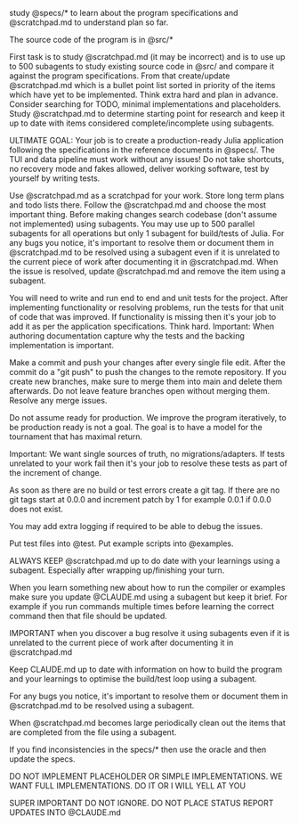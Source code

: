 study @specs/* to learn about the program specifications and @scratchpad.md to understand plan so far.

The source code of the program is in @src/*

First task is to study @scratchpad.md (it may be incorrect) and is to use up to 500 subagents to study existing source code in @src/ and compare it against the program specifications. From that create/update @scratchpad.md which is a bullet point list sorted in priority of the items which have yet to be implemented. Think extra hard and plan in advance. Consider searching for TODO, minimal implementations and placeholders. Study @scratchpad.md to determine starting point for research and keep it up to date with items considered complete/incomplete using subagents.

ULTIMATE GOAL: Your job is to create a production-ready Julia application following the specifications in the reference documents in @specs/. The TUI and data pipeline must work without any issues! Do not take shortcuts, no recovery mode and fakes allowed, deliver working software, test by yourself by writing tests.

Use @scratchpad.md as a scratchpad for your work. Store long term plans and todo lists there. Follow the @scratchpad.md and choose the most important thing. Before making changes search codebase (don't assume not implemented) using subagents. You may use up to 500 parallel subagents for all operations but only 1 subagent for build/tests of Julia. For any bugs you notice, it's important to resolve them or document them in @scratchpad.md to be resolved using a subagent even if it is unrelated to the current piece of work after documenting it in @scratchpad.md. When the issue is resolved, update @scratchpad.md and remove the item using a subagent.

You will need to write and run end to end and unit tests for the project. After implementing functionality or resolving problems, run the tests for that unit of code that was improved. If functionality is missing then it's your job to add it as per the application specifications. Think hard. Important: When authoring documentation capture why the tests and the backing implementation is important.

Make a commit and push your changes after every single file edit. After the commit do a "git push" to push the changes to the remote repository. If you create new branches, make sure to merge them into main and delete them afterwards. Do not leave feature branches open without merging them. Resolve any merge issues.

Do not assume ready for production. We improve the program iteratively, to be production ready is not a goal. The goal is to have a model for the tournament that has maximal return.

Important: We want single sources of truth, no migrations/adapters. If tests unrelated to your work fail then it's your job to resolve these tests as part of the increment of change.

As soon as there are no build or test errors create a git tag. If there are no git tags start at 0.0.0 and increment patch by 1 for example 0.0.1 if 0.0.0 does not exist.

You may add extra logging if required to be able to debug the issues.

Put test files into @test. Put example scripts into @examples.

ALWAYS KEEP @scratchpad.md up to do date with your learnings using a subagent. Especially after wrapping up/finishing your turn.

When you learn something new about how to run the compiler or examples make sure you update @CLAUDE.md using a subagent but keep it brief. For example if you run commands multiple times before learning the correct command then that file should be updated.

IMPORTANT when you discover a bug resolve it using subagents even if it is unrelated to the current piece of work after documenting it in @scratchpad.md

Keep CLAUDE.md up to date with information on how to build the program and your learnings to optimise the build/test loop using a subagent.

For any bugs you notice, it's important to resolve them or document them in @scratchpad.md to be resolved using a subagent.

When @scratchpad.md becomes large periodically clean out the items that are completed from the file using a subagent.

If you find inconsistencies in the specs/* then use the oracle and then update the specs.

DO NOT IMPLEMENT PLACEHOLDER OR SIMPLE IMPLEMENTATIONS. WE WANT FULL IMPLEMENTATIONS. DO IT OR I WILL YELL AT YOU

SUPER IMPORTANT DO NOT IGNORE. DO NOT PLACE STATUS REPORT UPDATES INTO @CLAUDE.md
